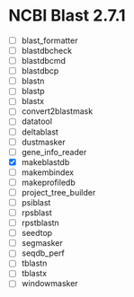 # NCBI Blast 2.7.1
 - [ ] blast_formatter
 - [ ] blastdbcheck
 - [ ] blastdbcmd
 - [ ] blastdbcp
 - [ ] blastn
 - [ ] blastp
 - [ ] blastx
 - [ ] convert2blastmask
 - [ ] datatool
 - [ ] deltablast
 - [ ] dustmasker
 - [ ] gene_info_reader
 - [x] makeblastdb
 - [ ] makembindex
 - [ ] makeprofiledb
 - [ ] project_tree_builder
 - [ ] psiblast
 - [ ] rpsblast
 - [ ] rpstblastn
 - [ ] seedtop
 - [ ] segmasker
 - [ ] seqdb_perf
 - [ ] tblastn
 - [ ] tblastx
 - [ ] windowmasker
